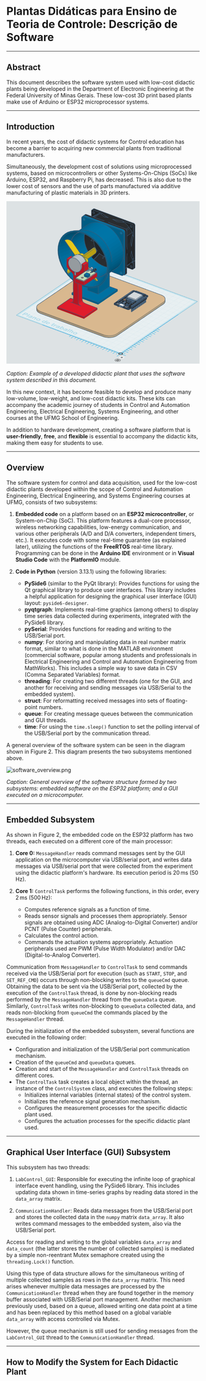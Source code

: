 # Plantas Didáticas para Ensino de Teoria de Controle: Descrição de Software

---

## Abstract

This document describes the software system used with low-cost didactic plants being developed in 
the Department of Electronic Engineering at the Federal University of Minas Gerais.
These low-cost 3D print based plants make use of Arduino or ESP32 microprocessor systems.

---

## Introduction

In recent years, the cost of didactic systems for Control education has become a barrier to acquiring new commercial plants from traditional manufacturers.

Simultaneously, the development cost of solutions using microprocessed systems, based on microcontrollers or other Systems-On-Chips (SoCs) like Arduino, ESP32, and Raspberry Pi, has decreased. This is also due to the lower cost of sensors and the use of parts manufactured via additive manufacturing of plastic materials in 3D printers.

![Aerogerador_TinkerCAD_captura_2.png](images/Aerogerador_TinkerCAD_captura_2.png)

*Caption: Example of a developed didactic plant that uses the software system described in this document.*

In this new context, it has become feasible to develop and produce many low-volume, low-weight, and low-cost didactic kits. These kits can accompany the academic journey of students in Control and Automation Engineering, Electrical Engineering, Systems Engineering, and other courses at the UFMG School of Engineering.

In addition to hardware development, creating a software platform that is **user-friendly**, **free**, and **flexible** is essential to accompany the didactic kits, making them easy for students to use.

---

## Overview

The software system for control and data acquisition, used for the low-cost didactic plants developed within the scope of Control and Automation Engineering, Electrical Engineering, and Systems Engineering courses at UFMG, consists of two subsystems:

1.  **Embedded code** on a platform based on an **ESP32 microcontroller**, or System-on-Chip (SoC). This platform features a dual-core processor, wireless networking capabilities, low-energy communication, and various other peripherals (A/D and D/A converters, independent timers, etc.). It executes code with some real-time guarantee (as explained later), utilizing the functions of the **FreeRTOS** real-time library. Programming can be done in the **Arduino IDE** environment or in **Visual Studio Code** with the **PlatformIO** module.

2.  **Code in Python** (version 3.13.1) using the following libraries:
    * **PySide6** (similar to the PyQt library): Provides functions for using the Qt graphical library to produce user interfaces. This library includes a helpful application for designing the graphical user interface (GUI) layout: `pyside6-designer`.
    * **pyqtgraph**: Implements real-time graphics (among others) to display time series data collected during experiments, integrated with the PySide6 library.
    * **pySerial**: Provides functions for reading and writing to the USB/Serial port.
    * **numpy**: For storing and manipulating data in real number matrix format, similar to what is done in the MATLAB environment (commercial software, popular among students and professionals in Electrical Engineering and Control and Automation Engineering from MathWorks). This includes a simple way to save data in CSV (Comma Separated Variables) format.
    * **threading**: For creating two different threads (one for the GUI, and another for receiving and sending messages via USB/Serial to the embedded system).
    * **struct**: For reformatting received messages into sets of floating-point numbers.
    * **queue**: For creating message queues between the communication and GUI threads.
    * **time**: For using the `time.sleep()` function to set the polling interval of the USB/Serial port by the communication thread.

A general overview of the software system can be seen in the diagram shown in Figure 2. This diagram presents the two subsystems mentioned above.

![software_overview.png](software_overview.png)


*Caption: General overview of the software structure formed by two subsystems: embedded software on the ESP32 platform; and a GUI executed on a microcomputer.*

---

## Embedded Subsystem

As shown in Figure 2, the embedded code on the ESP32 platform has two threads, each executed on a different core of the main processor:

1.  **Core 0:** `MessageHandler` reads command messages sent by the GUI application on the microcomputer via USB/serial port, and writes data messages via USB/serial port that were collected from the experiment using the didactic platform's hardware. Its execution period is $20\,\text{ms}$ ($50\,\text{Hz}$).

2.  **Core 1:** `ControlTask` performs the following functions, in this order, every $2\,\text{ms}$ ($500\,\text{Hz}$):
    * Computes reference signals as a function of time.
    * Reads sensor signals and processes them appropriately. Sensor signals are obtained using ADC (Analog-to-Digital Converter) and/or PCNT (Pulse Counter) peripherals.
    * Calculates the control action.
    * Commands the actuation systems appropriately. Actuation peripherals used are PWM (Pulse Width Modulator) and/or DAC (Digital-to-Analog Converter).

Communication from `MessageHandler` to `ControlTask` to send commands received via the USB/Serial port for execution (such as `START`, `STOP`, and `SET_REF_CMD`) occurs through non-blocking writes to the `queueCmd` queue. Obtaining the data to be sent via the USB/Serial port, collected by the execution of the `ControlTask` thread, is done by non-blocking reads performed by the `MessageHandler` thread from the `queueData` queue. Similarly, `ControlTask` writes non-blocking to `queueData` collected data, and reads non-blocking from `queueCmd` the commands placed by the `MessageHandler` thread.

During the initialization of the embedded subsystem, several functions are executed in the following order:

* Configuration and initialization of the USB/Serial port communication mechanism.
* Creation of the `queueCmd` and `queueData` queues.
* Creation and start of the `MessageHandler` and `ControlTask` threads on different cores.
* The `ControlTask` task creates a local object within the thread, an instance of the `ControlSystem` class, and executes the following steps:
    * Initializes internal variables (internal states) of the control system.
    * Initializes the reference signal generation mechanism.
    * Configures the measurement processes for the specific didactic plant used.
    * Configures the actuation processes for the specific didactic plant used.

---

## Graphical User Interface (GUI) Subsystem

This subsystem has two threads:

1.  `LabControl_GUI`: Responsible for executing the infinite loop of graphical interface event handling, using the PySide6 library. This includes updating data shown in time-series graphs by reading data stored in the `data_array` matrix.

2.  `CommunicationHandler`: Reads data messages from the USB/Serial port and stores the collected data in the `numpy` matrix `data_array`. It also writes command messages to the embedded system, also via the USB/Serial port.

Access for reading and writing to the global variables `data_array` and `data_count` (the latter stores the number of collected samples) is mediated by a simple non-reentrant Mutex semaphore created using the `threading.Lock()` function.

Using this type of data structure allows for the simultaneous writing of multiple collected samples as rows in the `data_array` matrix. This need arises whenever multiple data messages are processed by the `CommunicationHandler` thread when they are found together in the memory buffer associated with USB/Serial port management. Another mechanism previously used, based on a queue, allowed writing one data point at a time and has been replaced by this method based on a global variable `data_array` with access controlled via Mutex.

However, the queue mechanism is still used for sending messages from the `LabControl_GUI` thread to the `CommunicationHandler` thread.

---

## How to Modify the System for Each Didactic Plant
